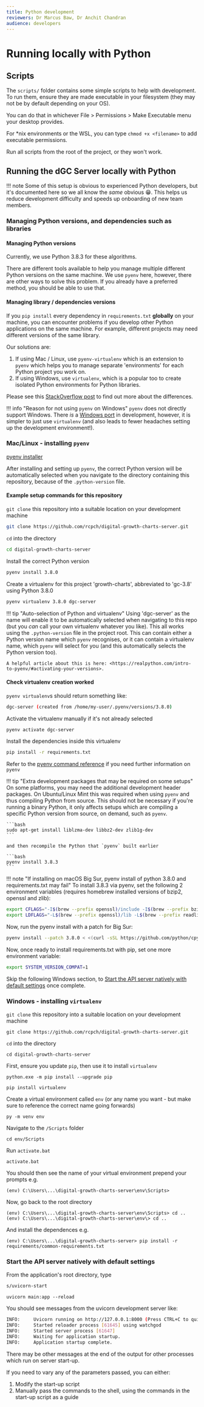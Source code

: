 ```yaml
---
title: Python development
reviewers: Dr Marcus Baw, Dr Anchit Chandran
audience: developers
---
```


# Running locally with Python

## Scripts

The `scripts/` folder contains some simple scripts to help with development. To run them, ensure they are made executable in your filesystem (they may not be by default depending on your OS).

You can do that in whichever File > Permissions > Make Executable menu your desktop provides.

For \*nix environments or the WSL, you can type `chmod +x <filename>` to add executable permissions.

Run all scripts from the root of the project, or they won't work.

## Running the dGC Server locally with Python

!!! note
    Some of this setup is obvious to experienced Python developers, but it's documented here so we all know the _same_ obvious :grin:. This helps us reduce development difficulty and speeds up onboarding of new team members.

### Managing Python versions, and dependencies such as libraries

#### Managing Python versions

Currently, we use Python 3.8.3 for these algorithms.

There are different tools available to help you manage multiple different Python versions on the same machine. We use `pyenv` here, however, there are other ways to solve this problem. If you already have a preferred method, you should be able to use that.

#### Managing library / dependencies versions

If you `pip install` every dependency in `requirements.txt` **globally** on your machine, you can encounter problems if you develop other Python applications on the same machine. For example, different projects may need different versions of the same library.

Our solutions are:

1. If using Mac / Linux, use `pyenv-virtualenv` which is an extension to `pyenv` which helps you to manage separate 'environments' for each Python project you work on.
2. If using Windows, use `virtualenv`, which is a popular too to create isolated Python environments for Python libraries.

Please see this [StackOverflow post](https://stackoverflow.com/questions/41573587/what-is-the-difference-between-venv-pyvenv-pyenv-virtualenv-virtualenvwrappe) to find out more about the differences.

!!! info "Reason for not using `pyenv` on Windows"
    `pyenv` does not directly support Windows. There _is_ a [Windows port](https://github.com/pyenv-win/pyenv-win) in development, however, it is simpler to just use `virtualenv` (and also leads to fewer headaches setting up the development environment!).

### Mac/Linux - installing `pyenv`

[pyenv installer](https://github.com/pyenv/pyenv-installer)

After installing and setting up `pyenv`, the correct Python version will be automatically selected when you navigate to the directory containing this repository, because of the  `.python-version` file.

#### Example setup commands for this repository

`git clone` this repository into a suitable location on your development machine

```bash
git clone https://github.com/rcpch/digital-growth-charts-server.git
```

`cd` into the directory

```bash
cd digital-growth-charts-server
```

Install the correct Python version

```bash
pyenv install 3.8.0
```

Create a virtualenv for this project 'growth-charts', abbreviated to 'gc-3.8' using Python 3.8.0

```bash
pyenv virtualenv 3.8.0 dgc-server
```

!!! tip "Auto-selection of Python and virtualenv"
    Using 'dgc-server' as the name will enable it to be automatically selected when navigating to this repo (but you _can_ call your own virtualenv whatever you like). This all works using the `.python-version` file in the project root. This can contain either a Python version name which `pyenv` recognises, or it can contain a virtualenv name, which `pyenv` will select for you (and this automatically selects the Python version too).

    A helpful article about this is here: <https://realpython.com/intro-to-pyenv/#activating-your-versions>.

#### Check virtualenv creation worked

`pyenv virtualenv`s should return something like:

```bash
dgc-server (created from /home/my-user/.pyenv/versions/3.8.0)
```

Activate the virtualenv manually if it's not already selected

```bash
pyenv activate dgc-server
```

Install the dependencies inside this virtualenv

```bash
pip install -r requirements.txt
```

Refer to the [pyenv command reference](https://github.com/pyenv/pyenv/blob/master/COMMANDS.md#pyenv-local) if you need further information on `pyenv`

!!! tip "Extra development packages that may be required on some setups"
    On some platforms, you may need the additional development header packages. On Ubuntu/Linux Mint this was required when using `pyenv` and thus compiling Python from source. This should not be necessary if you're running a binary Python, it only affects setups which are compiling a specific Python version from source, on demand, such as `pyenv`.

    ```bash
    sudo apt-get install liblzma-dev libbz2-dev zlib1g-dev
    ```

    and then recompile the Python that `pyenv` built earlier

    ```bash
    pyenv install 3.8.3
    ```

!!! note "If installing on macOS Big Sur, pyenv install of python 3.8.0 and requirements.txt may fail"
    To install 3.8.3 via pyenv, set the following 2 environment variables (requires homebrew installed versions of bzip2, openssl and zlib):

```bash
export CFLAGS="-I$(brew --prefix openssl)/include -I$(brew --prefix bzip2)/include -I$(brew --prefix readline)/include -I$(xcrun --show-sdk-path)/usr/include"
export LDFLAGS="-L$(brew --prefix openssl)/lib -L$(brew --prefix readline)/lib -L$(brew --prefix zlib)/lib -L$(brew --prefix bzip2)/lib"
```

Now, run the pyenv install with a patch for Big Sur:

```bash
pyenv install --patch 3.8.0 < <(curl -sSL https://github.com/python/cpython/commit/8ea6353.patch\?full_index\=1)
```

Now, once ready to install requirements.txt with pip, set one more environment variable:

```bash
export SYSTEM_VERSION_COMPAT=1
```

Skip the following Windows section, to [Start the API server natively with default settings](./api-python.md#start-the-api-server-natively-with-default-settings) once complete.

### Windows - installing `virtualenv`

`git clone` this repository into a suitable location on your development machine

```console
git clone https://github.com/rcpch/digital-growth-charts-server.git
```

`cd` into the directory

```console
cd digital-growth-charts-server
```

First, ensure you update `pip`, then use it to install `virtualenv`

```console
python.exe -m pip install --upgrade pip

pip install virtualenv
```

Create a virtual environment called `env` (or any name you want - but make sure to reference the correct name going forwards)

```console
py -m venv env
```

Navigate to the `/Scripts` folder

```console
cd env/Scripts
```

Run `activate.bat`

```console
activate.bat
```

You should then see the name of your virtual environment prepend your prompts e.g.

```console
(env) C:\Users\...\digital-growth-charts-server\env\Scripts>
```

Now, go back to the root directory

```console
(env) C:\Users\...\digital-growth-charts-server\env\Scripts> cd ..
(env) C:\Users\...\digital-growth-charts-server\env\> cd ..
```

And install the dependences e.g.

```console
(env) C:\Users\...\digital-growth-charts-server> pip install -r requirements/common-requirements.txt
```

### Start the API server natively with default settings

From the application's root directory, type

```bash title="Mac/Linux"
s/uvicorn-start
```

```console title="Windows"
uvicorn main:app --reload
```

You should see messages from the uvicorn development server like:

```bash
INFO:     Uvicorn running on http://127.0.0.1:8000 (Press CTRL+C to quit)
INFO:     Started reloader process [61645] using watchgod
INFO:     Started server process [61647]
INFO:     Waiting for application startup.
INFO:     Application startup complete.
```

There may be other messages at the end of the output for other processes which run on server start-up.

If you need to vary any of the parameters passed, you can either:

1. Modify the start-up script
2. Manually pass the commands to the shell, using the commands in the start-up script as a guide
